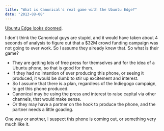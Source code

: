 ```yaml
---
title: "What is Canonical's real game with the Ubuntu Edge?"
date: "2013-08-08"
---
```


[Ubuntu Edge looks doomed](http://arstechnica.com/information-technology/2013/08/ubuntu-edge-looks-doomed-but-canonical-cuts-cost-of-making-the-phone/).

I don't think the Canonical guys are stupid, and it would have taken about 4 seconds of analysis to figure out that a $32M crowd funding campaign was not going to ever work. So I assume they already knew that. So what is their game?

- They are getting lots of free press for themselves and for the idea of a Ubuntu phone, so that is good for them.
- If they had no intention of ever producing this phone, or seeing it produced, it would be dumb to stir up excitement and interest.
- So I assume that there is a plan, regardless of the Indiegogo campaign, to get this phone produced.
- Canonical may be using the press and interest to raise capital via other channels, that would make sense.
- Or they may have a partner on the hook to produce the phone, and the partner needs a little goading.

One way or another, I suspect this phone is coming out, or something very much like it.
